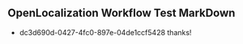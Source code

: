 ## OpenLocalization Workflow Test MarkDown
* dc3d690d-0427-4fc0-897e-04de1ccf5428 thanks!

<!--HONumber=Jul16_HO2-->


